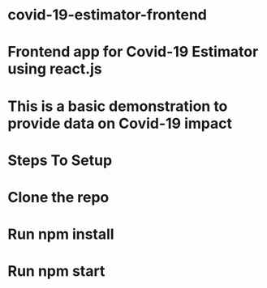 # covid-19-estimator-frontend

# Frontend app for Covid-19 Estimator using react.js

# This is a basic demonstration to provide data on Covid-19 impact

# Steps To Setup
# Clone the repo
# Run npm install
# Run npm start

